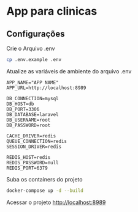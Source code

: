 # App para clinicas

## Configurações

Crie o Arquivo .env
```sh
cp .env.example .env
```

Atualize as variáveis de ambiente do arquivo .env
```dosini
APP_NAME="APP NAME"
APP_URL=http://localhost:8989

DB_CONNECTION=mysql
DB_HOST=db
DB_PORT=3306
DB_DATABASE=laravel
DB_USERNAME=root
DB_PASSWORD=root

CACHE_DRIVER=redis
QUEUE_CONNECTION=redis
SESSION_DRIVER=redis

REDIS_HOST=redis
REDIS_PASSWORD=null
REDIS_PORT=6379
```

Suba os containers do projeto
```sh
docker-compose up -d --build
```

Acessar o projeto
[http://localhost:8989](http://localhost:8989)
